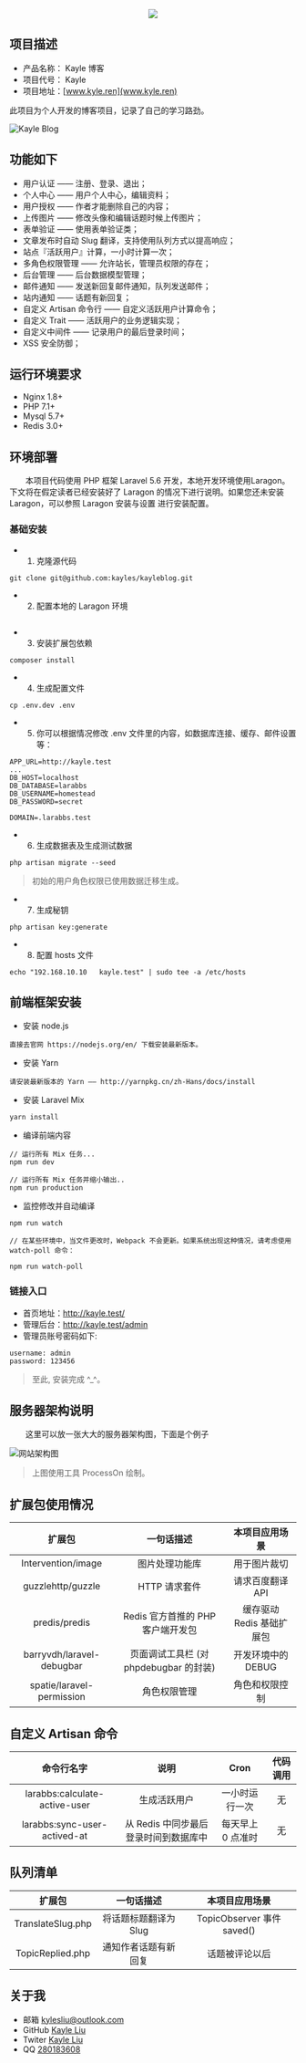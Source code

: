 <p align="center"><img src="https://laravel.com/assets/img/components/logo-laravel.svg"></p>



## 项目描述

* 产品名称： Kayle 博客
* 项目代号： Kayle
* 项目地址：[www.kyle.ren](www.kyle.ren)

此项目为个人开发的博客项目，记录了自己的学习路劲。

![Kayle Blog](https://github.com/kayles/kblog/blob/master/public/static/index/img/KayleBlog.png)


## 功能如下
* 用户认证 —— 注册、登录、退出；
* 个人中心 —— 用户个人中心，编辑资料；
* 用户授权 —— 作者才能删除自己的内容；
* 上传图片 —— 修改头像和编辑话题时候上传图片；
* 表单验证 —— 使用表单验证类；
* 文章发布时自动 Slug 翻译，支持使用队列方式以提高响应；
* 站点『活跃用户』计算，一小时计算一次；
* 多角色权限管理 —— 允许站长，管理员权限的存在；
* 后台管理 —— 后台数据模型管理；
* 邮件通知 —— 发送新回复邮件通知，队列发送邮件；
* 站内通知 —— 话题有新回复；
* 自定义 Artisan 命令行 —— 自定义活跃用户计算命令；
* 自定义 Trait —— 活跃用户的业务逻辑实现；
* 自定义中间件 —— 记录用户的最后登录时间；
* XSS 安全防御；


## 运行环境要求

* Nginx 1.8+
* PHP 7.1+
* Mysql 5.7+
* Redis 3.0+

## 环境部署
&emsp;&emsp;本项目代码使用 PHP 框架 Laravel 5.6 开发，本地开发环境使用Laragon。
下文将在假定读者已经安装好了 Laragon 的情况下进行说明。如果您还未安装 Laragon，可以参照 Laragon 安装与设置 进行安装配置。

### 基础安装
* 1. 克隆源代码
```shell
git clone git@github.com:kayles/kayleblog.git
```

* 2. 配置本地的 Laragon 环境
```shell

```

* 3. 安装扩展包依赖
```shell
composer install
```

* 4. 生成配置文件
```shell
cp .env.dev .env
```

* 5. 你可以根据情况修改 .env 文件里的内容，如数据库连接、缓存、邮件设置等：
```shell
APP_URL=http://kayle.test
...
DB_HOST=localhost
DB_DATABASE=larabbs
DB_USERNAME=homestead
DB_PASSWORD=secret

DOMAIN=.larabbs.test
```

* 6. 生成数据表及生成测试数据
```shell
php artisan migrate --seed
```
>初始的用户角色权限已使用数据迁移生成。

* 7. 生成秘钥
```shell
php artisan key:generate
```

* 8. 配置 hosts 文件
```shell
echo "192.168.10.10   kayle.test" | sudo tee -a /etc/hosts
```
## 前端框架安装
* 安装 node.js
```shell
直接去官网 https://nodejs.org/en/ 下载安装最新版本。
```


* 安装 Yarn
```shell
请安装最新版本的 Yarn —— http://yarnpkg.cn/zh-Hans/docs/install
```

* 安装 Laravel Mix
```shell
yarn install
```

* 编译前端内容
```shell
// 运行所有 Mix 任务...
npm run dev

// 运行所有 Mix 任务并缩小输出..
npm run production
```

* 监控修改并自动编译
```shell
npm run watch

// 在某些环境中，当文件更改时，Webpack 不会更新。如果系统出现这种情况，请考虑使用 watch-poll 命令：

npm run watch-poll
```


### 链接入口
* 首页地址：http://kayle.test/
* 管理后台：http://kayle.test/admin
* 管理员账号密码如下:
```shell
username: admin
password: 123456
```
>至此, 安装完成 ^_^。


## 服务器架构说明
&emsp;&emsp;这里可以放一张大大的服务器架构图，下面是个例子

![网站架构图](./images/1525520892851.jpg)

>上图使用工具 ProcessOn 绘制。

## 扩展包使用情况

|	扩展包	|	 一句话描述 	|	本项目应用场景  |
:---:|:---:|:---:
|	Intervention/image	|	 图片处理功能库 	|	用于图片裁切  |
|	guzzlehttp/guzzle	|	 HTTP 请求套件 	|	请求百度翻译 API  |
|	predis/predis	|	 Redis 官方首推的 PHP 客户端开发包	 	|	缓存驱动 Redis 基础扩展包  |
|	barryvdh/laravel-debugbar	|	 页面调试工具栏 (对 phpdebugbar 的封装) 	|	开发环境中的 DEBUG  |
|	spatie/laravel-permission	|	 角色权限管理 	|	角色和权限控制  |


## 自定义 Artisan 命令
|	命令行名字	|	 说明 	|	Cron  |	代码调用 |
:---:|:---:|:---:|:---:
|	larabbs:calculate-active-user	|	 生成活跃用户 	|	一小时运行一次  |	无	|
|	larabbs:sync-user-actived-at	|	 从 Redis 中同步最后登录时间到数据库中 	|	每天早上 0 点准时  |	无	|


## 队列清单

|	扩展包	|	 一句话描述 	|	本项目应用场景  |
:---:|:---:|:---:
|	TranslateSlug.php	|	 将话题标题翻译为 Slug	|	TopicObserver 事件 saved()  |
|	TopicReplied.php	|	 通知作者话题有新回复 	|	话题被评论以后 |


## 关于我

* 邮箱   [kylesliu@outlook.com](kyleliu@outlook.com)
* GitHub   [Kayle Liu](https://github.com/kayles)
* Twiter     [Kayle Liu](https://twitter.com/kaylesliu)
* QQ   [280183608]()

